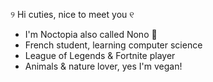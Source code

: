 ୨ Hi cuties, nice to meet you ୧

- I'm Noctopia also called Nono 🐙
- French student, learning computer science
- League of Legends & Fortnite player
- Animals & nature lover, yes I'm vegan!
